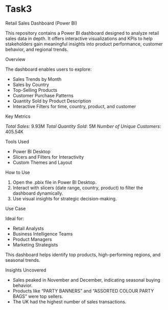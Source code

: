 # Task3
Retail Sales Dashboard (Power BI)

This repository contains a Power BI dashboard designed to analyze retail sales data in depth. It offers interactive visualizations and KPIs to help stakeholders gain meaningful insights into product performance, customer behavior, and regional trends.

Overview

The dashboard enables users to explore:

* Sales Trends by Month
* Sales by Country
* Top-Selling Products
* Customer Purchase Patterns
* Quantity Sold by Product Description
* Interactive Filters for time, country, product, and customer

Key Metrics

 *Total Sales*: 9.93M
 *Total Quantity Sold*: 5M
 *Number of Unique Customers*: 405.54K
 
Tools Used

* Power BI Desktop
* Slicers and Filters for Interactivity
* Custom Themes and Layout
  
How to Use

1. Open the .pbix file in Power BI Desktop.
2. Interact with slicers (date range, country, product) to filter the dashboard dynamically.
3. Use visual insights for strategic decision-making.

Use Case

Ideal for:

* Retail Analysts
* Business Intelligence Teams
* Product Managers
* Marketing Strategists

This dashboard helps identify top products, high-performing regions, and seasonal trends.

Insights Uncovered

* Sales peaked in November and December, indicating seasonal buying behavior.
* Products like “PARTY BANNERS” and “ASSORTED COLOUR PARTY BAGS” were top sellers.
* The UK had the highest number of sales transactions.




